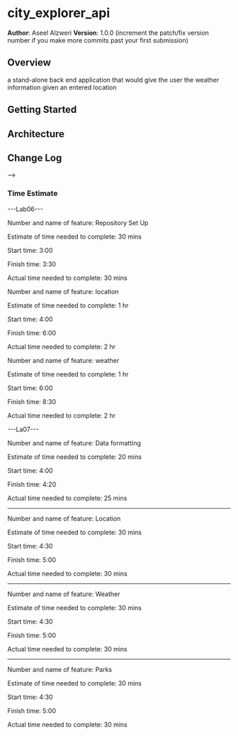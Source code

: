 # city_explorer_api

**Author**: Aseel Alzweri
**Version**: 1.0.0 (increment the patch/fix version number if you make more commits past your first submission)

## Overview
a stand-alone back end application that would give the user the weather information given an entered location

## Getting Started
<!-- What are the steps that a user must take in order to build this app on their own machine and get it running? -->

## Architecture
<!-- Provide a detailed description of the application design. What technologies (languages, libraries, etc) you're using, and any other relevant design information. -->

## Change Log
<!-- Use this area to document the iterative changes made to your application as each feature is successfully implemented. Use time stamps. Here's an examples:

01-01-2001 4:59pm - Application now has a fully-functional express server, with a GET route for the location resource.

## Credits and Collaborations
<!-- Give credit (and a link) to other people or resources that helped you build this application. -->
-->
### Time Estimate 

---Lab06---

Number and name of feature: Repository Set Up

Estimate of time needed to complete: 30 mins

Start time: 3:00

Finish time: 3:30

Actual time needed to complete: 30 mins


Number and name of feature: location

Estimate of time needed to complete: 1 hr 

Start time: 4:00

Finish time: 6:00

Actual time needed to complete: 2 hr 


Number and name of feature: weather

Estimate of time needed to complete: 1 hr

Start time: 6:00

Finish time: 8:30

Actual time needed to complete: 2 hr 

---La07---

Number and name of feature: Data formatting

Estimate of time needed to complete: 20 mins

Start time: 4:00

Finish time: 4:20

Actual time needed to complete: 25 mins
--- ---
Number and name of feature:  Location

Estimate of time needed to complete: 30 mins

Start time: 4:30

Finish time: 5:00

Actual time needed to complete: 30 mins
--- ---
Number and name of feature:  Weather

Estimate of time needed to complete: 30 mins

Start time: 4:30

Finish time: 5:00

Actual time needed to complete: 30 mins
--- ---
Number and name of feature: Parks

Estimate of time needed to complete: 30 mins

Start time: 4:30

Finish time: 5:00

Actual time needed to complete: 30 mins